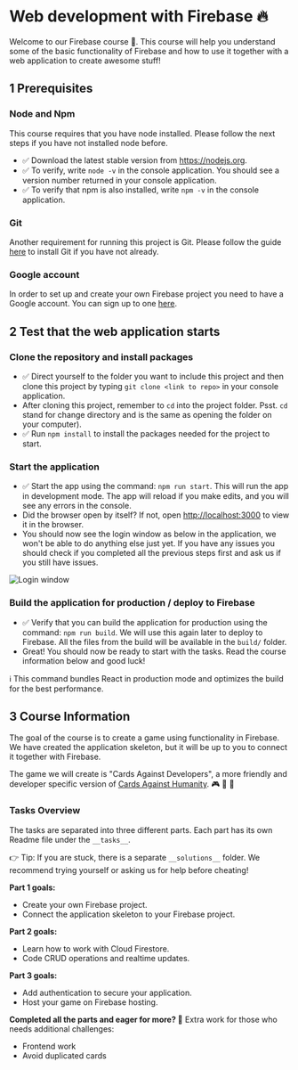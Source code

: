 # Web development with Firebase 🔥
Welcome to our Firebase course 🙌. This course will help you understand some of the basic functionality of Firebase and how to use it together with a web application to create awesome stuff!

## 1 Prerequisites

### Node and Npm
This course requires that you have node installed. Please follow the next steps if you have not installed node before.
- ✅  Download the latest stable version from https://nodejs.org.
- ✅  To verify, write `node -v` in the console application. You should see a version number returned in your console application.
- ✅  To verify that npm is also installed, write `npm -v` in the console application.

### Git
Another requirement for running this project is Git. Please follow the guide [here](https://git-scm.com/book/en/v2/Getting-Started-Installing-Git) to install Git if you have not already.

### Google account
In order to set up and create your own Firebase project you need to have a Google account. You can sign up to one [here](https://www.google.com/account/about/).

## 2 Test that the web application starts 

### Clone the repository and install packages
- ✅  Direct yourself to the folder you want to include this project and then clone this project by typing `git clone <link to repo>` in your console application.
-  After cloning this project, remember to `cd` into the project folder. Psst. `cd` stand for change directory and is the same as opening the folder on your computer).
- ✅  Run `npm install` to install the packages needed for the project to start. 

### Start the application
- ✅  Start the app using the command: `npm run start`. This will run the app in development mode. The app will reload if you make edits, and you will see any errors in the console.
- Did the browser open by itself? If not, open [http://localhost:3000](http://localhost:3000) to view it in the browser. 
- You should now see the login window as below in the application, we won't be able to do anything else just yet. If you have any issues you should check if you completed all the previous steps first and ask us if you still have issues.

![Login window](https://i.ibb.co/9tYQtXP/Screenshot-2020-10-09-at-12-50-38.png)

### Build the application for production / deploy to Firebase
- ✅ Verify that you can build the application for production using the command: `npm run build`. We will use this again later to deploy to Firebase. All the files from the build will be available in the `build/` folder.
- Great! You should now be ready to start with the tasks. Read the course information below and good luck!

ℹ️  This command bundles React in production mode and optimizes the build for the best performance.

## 3 Course Information
The goal of the course is to create a game using functionality in Firebase. We have created the application skeleton, but it will be up to you to connect it together with Firebase.

The game we will create is "Cards Against Developers", a more friendly and developer specific version of [Cards Against Humanity](https://cardsagainsthumanity.com/). 🎮 🎲 👾

### Tasks Overview
The tasks are separated into three different parts. Each part has its own Readme file under the `__tasks__`.

👉 Tip: If you are stuck, there is a separate `__solutions__` folder. We recommend trying yourself or asking us for help before cheating!

**Part 1 goals:**
- Create your own Firebase project.
- Connect the application skeleton to your Firebase project. 

**Part 2 goals:**
- Learn how to work with Cloud Firestore.
- Code CRUD operations and realtime updates.

**Part 3 goals:**
- Add authentication to secure your application.
- Host your game on Firebase hosting.

**Completed all the parts and eager for more? 💪**
Extra work for those who needs additional challenges: 
- Frontend work
- Avoid duplicated cards